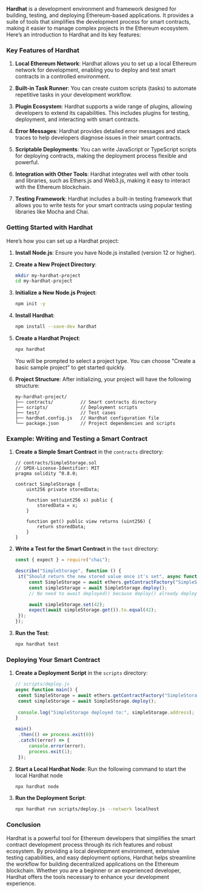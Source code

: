 **Hardhat** is a development environment and framework designed for building, testing, and deploying Ethereum-based applications. It provides a suite of tools that simplifies the development process for smart contracts, making it easier to manage complex projects in the Ethereum ecosystem. Here’s an introduction to Hardhat and its key features:

### Key Features of Hardhat

1. **Local Ethereum Network**: Hardhat allows you to set up a local Ethereum network for development, enabling you to deploy and test smart contracts in a controlled environment.

2. **Built-in Task Runner**: You can create custom scripts (tasks) to automate repetitive tasks in your development workflow.

3. **Plugin Ecosystem**: Hardhat supports a wide range of plugins, allowing developers to extend its capabilities. This includes plugins for testing, deployment, and interacting with smart contracts.

4. **Error Messages**: Hardhat provides detailed error messages and stack traces to help developers diagnose issues in their smart contracts.

5. **Scriptable Deployments**: You can write JavaScript or TypeScript scripts for deploying contracts, making the deployment process flexible and powerful.

6. **Integration with Other Tools**: Hardhat integrates well with other tools and libraries, such as Ethers.js and Web3.js, making it easy to interact with the Ethereum blockchain.

7. **Testing Framework**: Hardhat includes a built-in testing framework that allows you to write tests for your smart contracts using popular testing libraries like Mocha and Chai.

### Getting Started with Hardhat

Here’s how you can set up a Hardhat project:

1. **Install Node.js**: Ensure you have Node.js installed (version 12 or higher).

2. **Create a New Project Directory**:
   ```bash
   mkdir my-hardhat-project
   cd my-hardhat-project
   ```

3. **Initialize a New Node.js Project**:
   ```bash
   npm init -y
   ```

4. **Install Hardhat**:
   ```bash
   npm install --save-dev hardhat
   ```

5. **Create a Hardhat Project**:
   ```bash
   npx hardhat
   ```
   You will be prompted to select a project type. You can choose "Create a basic sample project" to get started quickly.

6. **Project Structure**: After initializing, your project will have the following structure:
   ```
   my-hardhat-project/
   ├── contracts/          // Smart contracts directory
   ├── scripts/            // Deployment scripts
   ├── test/               // Test cases
   ├── hardhat.config.js   // Hardhat configuration file
   └── package.json        // Project dependencies and scripts
   ```

### Example: Writing and Testing a Smart Contract

1. **Create a Simple Smart Contract** in the `contracts` directory:
   ```solidity
   // contracts/SimpleStorage.sol
   // SPDX-License-Identifier: MIT
   pragma solidity ^0.8.0;

   contract SimpleStorage {
       uint256 private storedData;

       function set(uint256 x) public {
           storedData = x;
       }

       function get() public view returns (uint256) {
           return storedData;
       }
   }
   ```

2. **Write a Test for the Smart Contract** in the `test` directory:
   ```javascript
   const { expect } = require("chai");

   describe("SimpleStorage", function () {
    it("Should return the new stored value once it's set", async function () {
        const SimpleStorage = await ethers.getContractFactory("SimpleStorage");
        const simpleStorage = await SimpleStorage.deploy();
        // No need to await deployed() because deploy() already deploys it.

        await simpleStorage.set(42);
        expect(await simpleStorage.get()).to.equal(42);
    });
   });

   ```

3. **Run the Test**:
   ```bash
   npx hardhat test
   ```

### Deploying Your Smart Contract

1. **Create a Deployment Script** in the `scripts` directory:
   ```javascript
   // scripts/deploy.js
   async function main() {
    const SimpleStorage = await ethers.getContractFactory("SimpleStorage");
    const simpleStorage = await SimpleStorage.deploy();
    
    console.log("SimpleStorage deployed to:", simpleStorage.address);
   }

   main()
    .then(() => process.exit(0))
    .catch((error) => {
        console.error(error);
        process.exit(1);
    });

   ```
2. **Start a Local Hardhat Node**: Run the following command to start the local Hardhat node
   ```bash
   npx hardhat node
   ```

3. **Run the Deployment Script**:
   ```bash
   npx hardhat run scripts/deploy.js --network localhost
   ```

### Conclusion

Hardhat is a powerful tool for Ethereum developers that simplifies the smart contract development process through its rich features and robust ecosystem. By providing a local development environment, extensive testing capabilities, and easy deployment options, Hardhat helps streamline the workflow for building decentralized applications on the Ethereum blockchain. Whether you are a beginner or an experienced developer, Hardhat offers the tools necessary to enhance your development experience.
